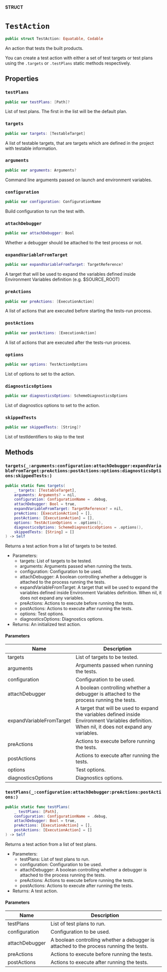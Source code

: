 **STRUCT**

# `TestAction`

```swift
public struct TestAction: Equatable, Codable
```

An action that tests the built products.

You can create a test action with either a set of test targets or test plans using the `.targets` or `.testPlans` static
methods respectively.

## Properties
### `testPlans`

```swift
public var testPlans: [Path]?
```

List of test plans. The first in the list will be the default plan.

### `targets`

```swift
public var targets: [TestableTarget]
```

A list of testable targets, that are targets which are defined in the project with testable information.

### `arguments`

```swift
public var arguments: Arguments?
```

Command line arguments passed on launch and environment variables.

### `configuration`

```swift
public var configuration: ConfigurationName
```

Build configuration to run the test with.

### `attachDebugger`

```swift
public var attachDebugger: Bool
```

Whether a debugger should be attached to the test process or not.

### `expandVariableFromTarget`

```swift
public var expandVariableFromTarget: TargetReference?
```

A target that will be used to expand the variables defined inside Environment Variables definition (e.g. $SOURCE_ROOT)

### `preActions`

```swift
public var preActions: [ExecutionAction]
```

A list of actions that are executed before starting the tests-run process.

### `postActions`

```swift
public var postActions: [ExecutionAction]
```

A list of actions that are executed after the tests-run process.

### `options`

```swift
public var options: TestActionOptions
```

List of options to set to the action.

### `diagnosticsOptions`

```swift
public var diagnosticsOptions: SchemeDiagnosticsOptions
```

List of diagnostics options to set to the action.

### `skippedTests`

```swift
public var skippedTests: [String]?
```

List of testIdentifiers to skip to the test

## Methods
### `targets(_:arguments:configuration:attachDebugger:expandVariableFromTarget:preActions:postActions:options:diagnosticsOptions:skippedTests:)`

```swift
public static func targets(
    _ targets: [TestableTarget],
    arguments: Arguments? = nil,
    configuration: ConfigurationName = .debug,
    attachDebugger: Bool = true,
    expandVariableFromTarget: TargetReference? = nil,
    preActions: [ExecutionAction] = [],
    postActions: [ExecutionAction] = [],
    options: TestActionOptions = .options(),
    diagnosticsOptions: SchemeDiagnosticsOptions = .options(),
    skippedTests: [String] = []
) -> Self
```

Returns a test action from a list of targets to be tested.
- Parameters:
  - targets: List of targets to be tested.
  - arguments: Arguments passed when running the tests.
  - configuration: Configuration to be used.
  - attachDebugger: A boolean controlling whether a debugger is attached to the process running the tests.
  - expandVariableFromTarget: A target that will be used to expand the variables defined inside Environment Variables
definition. When nil, it does not expand any variables.
  - preActions: Actions to execute before running the tests.
  - postActions: Actions to execute after running the tests.
  - options: Test options.
  - diagnosticsOptions: Diagnostics options.
- Returns: An initialized test action.

#### Parameters

| Name | Description |
| ---- | ----------- |
| targets | List of targets to be tested. |
| arguments | Arguments passed when running the tests. |
| configuration | Configuration to be used. |
| attachDebugger | A boolean controlling whether a debugger is attached to the process running the tests. |
| expandVariableFromTarget | A target that will be used to expand the variables defined inside Environment Variables definition. When nil, it does not expand any variables. |
| preActions | Actions to execute before running the tests. |
| postActions | Actions to execute after running the tests. |
| options | Test options. |
| diagnosticsOptions | Diagnostics options. |

### `testPlans(_:configuration:attachDebugger:preActions:postActions:)`

```swift
public static func testPlans(
    _ testPlans: [Path],
    configuration: ConfigurationName = .debug,
    attachDebugger: Bool = true,
    preActions: [ExecutionAction] = [],
    postActions: [ExecutionAction] = []
) -> Self
```

Returns a test action from a list of test plans.
- Parameters:
  - testPlans: List of test plans to run.
  - configuration: Configuration to be used.
  - attachDebugger: A boolean controlling whether a debugger is attached to the process running the tests.
  - preActions: Actions to execute before running the tests.
  - postActions: Actions to execute after running the tests.
- Returns: A test action.

#### Parameters

| Name | Description |
| ---- | ----------- |
| testPlans | List of test plans to run. |
| configuration | Configuration to be used. |
| attachDebugger | A boolean controlling whether a debugger is attached to the process running the tests. |
| preActions | Actions to execute before running the tests. |
| postActions | Actions to execute after running the tests. |